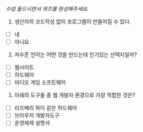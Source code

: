 *수업 들으시면서 퀴즈를 완성해주세요.*

1. 생산자의 코드작성 없이 프로그램이 만들어질 수 있다.

- [ ] 네
- [ ] 아니요

2. 저수준 언어는 어떤 것을 만드는데 인기있는 선택지일까?

- [ ] 웹사이트
- [ ] 하드웨어
- [ ] 비디오 게임 소프트웨어

1. 아래의 도구들 중 웹 개발자 환경으로 가장 적합한 것은?

- [ ] 라즈베리 파이 같은 하드웨어
- [ ] 브라우저 개발자도구
- [ ] 운영체제 설명서
